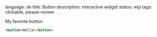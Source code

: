 language: de
title: Button
description: interactive widget
status: wip
tags: clickable, please-review

My favorite button:

```html embed key="value"
<button>Hello</button>
```

